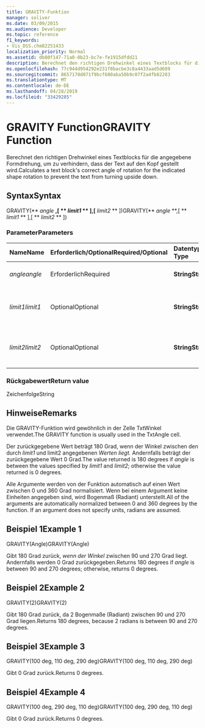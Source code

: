 ```yaml
---
title: GRAVITY-Funktion
manager: soliver
ms.date: 03/09/2015
ms.audience: Developer
ms.topic: reference
f1_keywords:
- Vis_DSS.chm82251433
localization_priority: Normal
ms.assetid: db80f147-71a0-0b23-bc7e-fe1915dfdd21
description: Berechnet den richtigen Drehwinkel eines Textblocks für die angegebene Formdrehung, um zu verhindern, dass der Text auf den Kopf gestellt wird.
ms.openlocfilehash: 77c944d954292e231f8bacbe3c8a4433aad5d689
ms.sourcegitcommit: 8657170d071f9bcf680aba50b9c07f2a4fb82283
ms.translationtype: MT
ms.contentlocale: de-DE
ms.lasthandoff: 04/28/2019
ms.locfileid: "33429285"
---
```

# <a name="gravity-function"></a><span data-ttu-id="efead-103">GRAVITY Function</span><span class="sxs-lookup"><span data-stu-id="efead-103">GRAVITY Function</span></span>

<span data-ttu-id="efead-104">Berechnet den richtigen Drehwinkel eines Textblocks für die angegebene Formdrehung, um zu verhindern, dass der Text auf den Kopf gestellt wird.</span><span class="sxs-lookup"><span data-stu-id="efead-104">Calculates a text block's correct angle of rotation for the indicated shape rotation to prevent the text from turning upside down.</span></span>
  
## <a name="syntax"></a><span data-ttu-id="efead-105">Syntax</span><span class="sxs-lookup"><span data-stu-id="efead-105">Syntax</span></span>

<span data-ttu-id="efead-106">GRAVITY(\*\* *angle* **,[ \*\* *limit1* \*\* ],[** *limit2* \*\* ])</span><span class="sxs-lookup"><span data-stu-id="efead-106">GRAVITY(\*\* *angle* \*\*,[ \*\* *limit1* \*\* ],[ \*\* *limit2* \*\* ])</span></span> 
  
### <a name="parameters"></a><span data-ttu-id="efead-107">Parameter</span><span class="sxs-lookup"><span data-stu-id="efead-107">Parameters</span></span>

|<span data-ttu-id="efead-108">**Name**</span><span class="sxs-lookup"><span data-stu-id="efead-108">**Name**</span></span>|<span data-ttu-id="efead-109">**Erforderlich/Optional**</span><span class="sxs-lookup"><span data-stu-id="efead-109">**Required/Optional**</span></span>|<span data-ttu-id="efead-110">**Datentyp**</span><span class="sxs-lookup"><span data-stu-id="efead-110">**Data Type**</span></span>|<span data-ttu-id="efead-111">**Beschreibung**</span><span class="sxs-lookup"><span data-stu-id="efead-111">**Description**</span></span>|
|:-----|:-----|:-----|:-----|
| <span data-ttu-id="efead-112">_angle_</span><span class="sxs-lookup"><span data-stu-id="efead-112">_angle_</span></span> <br/> |<span data-ttu-id="efead-113">Erforderlich</span><span class="sxs-lookup"><span data-stu-id="efead-113">Required</span></span>  <br/> |<span data-ttu-id="efead-114">**String**</span><span class="sxs-lookup"><span data-stu-id="efead-114">**String**</span></span> <br/> | <span data-ttu-id="efead-115">Der Winkel des Shapes.</span><span class="sxs-lookup"><span data-stu-id="efead-115">The shape's angle.</span></span>  <br/> |
| <span data-ttu-id="efead-116">_limit1_</span><span class="sxs-lookup"><span data-stu-id="efead-116">_limit1_</span></span> <br/> |<span data-ttu-id="efead-117">Optional</span><span class="sxs-lookup"><span data-stu-id="efead-117">Optional</span></span>  <br/> |<span data-ttu-id="efead-118">**String**</span><span class="sxs-lookup"><span data-stu-id="efead-118">**String**</span></span> <br/> |<span data-ttu-id="efead-p101">Erste Drehbegrenzung. Der Standardwert beträgt 90 Grad.</span><span class="sxs-lookup"><span data-stu-id="efead-p101">First limit of rotation. Default is 90 degrees.</span></span>  <br/> |
| <span data-ttu-id="efead-121">_limit2_</span><span class="sxs-lookup"><span data-stu-id="efead-121">_limit2_</span></span> <br/> |<span data-ttu-id="efead-122">Optional</span><span class="sxs-lookup"><span data-stu-id="efead-122">Optional</span></span>  <br/> |<span data-ttu-id="efead-123">**String**</span><span class="sxs-lookup"><span data-stu-id="efead-123">**String**</span></span> <br/> |<span data-ttu-id="efead-p102">Zweite Drehbegrenzung. Der Standardwert beträgt 270 Grad.</span><span class="sxs-lookup"><span data-stu-id="efead-p102">Second limit of rotation. Default is 270 degrees.</span></span>  <br/> |
   
### <a name="return-value"></a><span data-ttu-id="efead-126">Rückgabewert</span><span class="sxs-lookup"><span data-stu-id="efead-126">Return value</span></span>

<span data-ttu-id="efead-127">Zeichenfolge</span><span class="sxs-lookup"><span data-stu-id="efead-127">String</span></span>
  
## <a name="remarks"></a><span data-ttu-id="efead-128">Hinweise</span><span class="sxs-lookup"><span data-stu-id="efead-128">Remarks</span></span>

<span data-ttu-id="efead-129">Die GRAVITY-Funktion wird gewöhnlich in der Zelle TxtWinkel verwendet.</span><span class="sxs-lookup"><span data-stu-id="efead-129">The GRAVITY function is usually used in the TxtAngle cell.</span></span> 
  
<span data-ttu-id="efead-130">Der zurückgegebene Wert beträgt 180 Grad, wenn der Winkel zwischen den durch _limit1_ und limit2 angegebenen _Werten liegt._  Andernfalls beträgt der zurückgegebene Wert 0 Grad.</span><span class="sxs-lookup"><span data-stu-id="efead-130">The value returned is 180 degrees if  _angle_ is between the values specified by  _limit1_ and  _limit2_; otherwise the value returned is 0 degrees.</span></span>
  
<span data-ttu-id="efead-p103">Alle Argumente werden von der Funktion automatisch auf einen Wert zwischen 0 und 360 Grad normalisiert. Wenn bei einem Argument keine Einheiten angegeben sind, wird Bogenmaß (Radiant) unterstellt.</span><span class="sxs-lookup"><span data-stu-id="efead-p103">All of the arguments are automatically normalized between 0 and 360 degrees by the function. If an argument does not specify units, radians are assumed.</span></span> 
  
## <a name="example-1"></a><span data-ttu-id="efead-133">Beispiel 1</span><span class="sxs-lookup"><span data-stu-id="efead-133">Example 1</span></span>

<span data-ttu-id="efead-134">GRAVITY(Angle)</span><span class="sxs-lookup"><span data-stu-id="efead-134">GRAVITY(Angle)</span></span>
  
<span data-ttu-id="efead-135">Gibt 180 Grad zurück,  *wenn der Winkel*  zwischen 90 und 270 Grad liegt. Andernfalls werden 0 Grad zurückgegeben.</span><span class="sxs-lookup"><span data-stu-id="efead-135">Returns 180 degrees if  *angle*  is between 90 and 270 degrees; otherwise, returns 0 degrees.</span></span> 
  
## <a name="example-2"></a><span data-ttu-id="efead-136">Beispiel 2</span><span class="sxs-lookup"><span data-stu-id="efead-136">Example 2</span></span>

<span data-ttu-id="efead-137">GRAVITY(2)</span><span class="sxs-lookup"><span data-stu-id="efead-137">GRAVITY(2)</span></span>
  
<span data-ttu-id="efead-138">Gibt 180 Grad zurück, da 2 Bogenmaße (Radiant) zwischen 90 und 270 Grad liegen.</span><span class="sxs-lookup"><span data-stu-id="efead-138">Returns 180 degrees, because 2 radians is between 90 and 270 degrees.</span></span>
  
## <a name="example-3"></a><span data-ttu-id="efead-139">Beispiel 3</span><span class="sxs-lookup"><span data-stu-id="efead-139">Example 3</span></span>

<span data-ttu-id="efead-140">GRAVITY(100 deg, 110 deg, 290 deg)</span><span class="sxs-lookup"><span data-stu-id="efead-140">GRAVITY(100 deg, 110 deg, 290 deg)</span></span>
  
<span data-ttu-id="efead-141">Gibt 0 Grad zurück.</span><span class="sxs-lookup"><span data-stu-id="efead-141">Returns 0 degrees.</span></span>
  
## <a name="example-4"></a><span data-ttu-id="efead-142">Beispiel 4</span><span class="sxs-lookup"><span data-stu-id="efead-142">Example 4</span></span>

<span data-ttu-id="efead-143">GRAVITY(100 deg, 290 deg, 110 deg)</span><span class="sxs-lookup"><span data-stu-id="efead-143">GRAVITY(100 deg, 290 deg, 110 deg)</span></span>
  
<span data-ttu-id="efead-144">Gibt 0 Grad zurück.</span><span class="sxs-lookup"><span data-stu-id="efead-144">Returns 0 degrees.</span></span>
  

